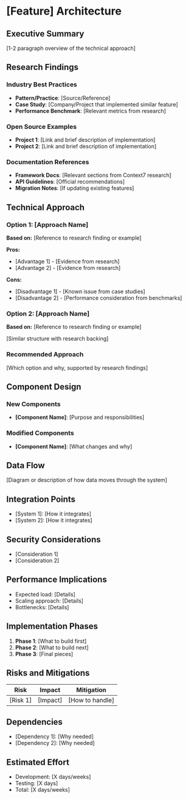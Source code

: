 # [Feature] Architecture

## Executive Summary
[1-2 paragraph overview of the technical approach]

## Research Findings

### Industry Best Practices
- **Pattern/Practice**: [Source/Reference]
- **Case Study**: [Company/Project that implemented similar feature]
- **Performance Benchmark**: [Relevant metrics from research]

### Open Source Examples
- **Project 1**: [Link and brief description of implementation]
- **Project 2**: [Link and brief description of implementation]

### Documentation References
- **Framework Docs**: [Relevant sections from Context7 research]
- **API Guidelines**: [Official recommendations]
- **Migration Notes**: [If updating existing features]

## Technical Approach

### Option 1: [Approach Name]
**Based on:** [Reference to research finding or example]

**Pros:**
- [Advantage 1] - [Evidence from research]
- [Advantage 2] - [Evidence from research]

**Cons:**
- [Disadvantage 1] - [Known issue from case studies]
- [Disadvantage 2] - [Performance consideration from benchmarks]

### Option 2: [Approach Name]
**Based on:** [Reference to research finding or example]

[Similar structure with research backing]

### Recommended Approach
[Which option and why, supported by research findings]

## Component Design

### New Components
- **[Component Name]**: [Purpose and responsibilities]

### Modified Components
- **[Component Name]**: [What changes and why]

## Data Flow
[Diagram or description of how data moves through the system]

## Integration Points
- [System 1]: [How it integrates]
- [System 2]: [How it integrates]

## Security Considerations
- [Consideration 1]
- [Consideration 2]

## Performance Implications
- Expected load: [Details]
- Scaling approach: [Details]
- Bottlenecks: [Details]

## Implementation Phases
1. **Phase 1**: [What to build first]
2. **Phase 2**: [What to build next]
3. **Phase 3**: [Final pieces]

## Risks and Mitigations
| Risk | Impact | Mitigation |
|------|--------|------------|
| [Risk 1] | [Impact] | [How to handle] |

## Dependencies
- [Dependency 1]: [Why needed]
- [Dependency 2]: [Why needed]

## Estimated Effort
- Development: [X days/weeks]
- Testing: [X days]
- Total: [X days/weeks]